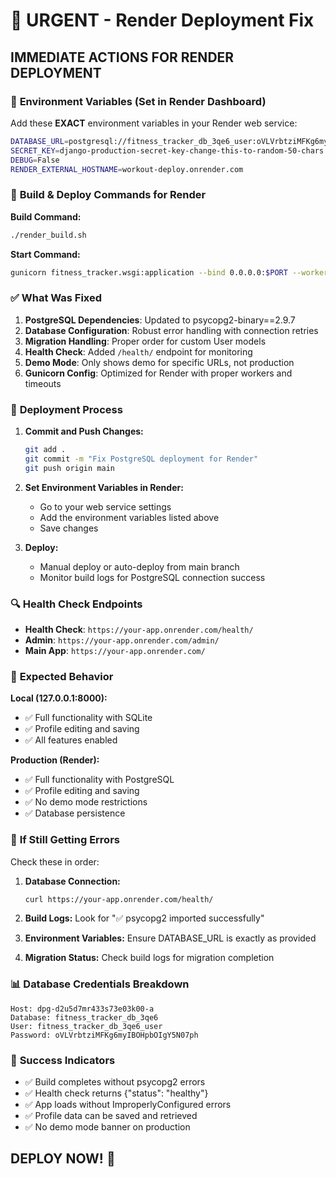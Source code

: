 # 🚨 URGENT - Render Deployment Fix

## IMMEDIATE ACTIONS FOR RENDER DEPLOYMENT

### 🎯 **Environment Variables (Set in Render Dashboard)**

Add these **EXACT** environment variables in your Render web service:

```bash
DATABASE_URL=postgresql://fitness_tracker_db_3qe6_user:oVLVrbtziMFKg6myIBOHpbOIgY5N07ph@dpg-d2u5d7mr433s73e03k00-a/fitness_tracker_db_3qe6
SECRET_KEY=django-production-secret-key-change-this-to-random-50-chars
DEBUG=False
RENDER_EXTERNAL_HOSTNAME=workout-deploy.onrender.com
```

### 🔧 **Build & Deploy Commands for Render**

**Build Command:**
```bash
./render_build.sh
```

**Start Command:**
```bash
gunicorn fitness_tracker.wsgi:application --bind 0.0.0.0:$PORT --workers 2 --timeout 120 --max-requests 1000 --preload
```

### ✅ **What Was Fixed**

1. **PostgreSQL Dependencies**: Updated to psycopg2-binary==2.9.7
2. **Database Configuration**: Robust error handling with connection retries
3. **Migration Handling**: Proper order for custom User models
4. **Health Check**: Added `/health/` endpoint for monitoring
5. **Demo Mode**: Only shows demo for specific URLs, not production
6. **Gunicorn Config**: Optimized for Render with proper workers and timeouts

### 🚀 **Deployment Process**

1. **Commit and Push Changes:**
   ```bash
   git add .
   git commit -m "Fix PostgreSQL deployment for Render"
   git push origin main
   ```

2. **Set Environment Variables in Render:**
   - Go to your web service settings
   - Add the environment variables listed above
   - Save changes

3. **Deploy:**
   - Manual deploy or auto-deploy from main branch
   - Monitor build logs for PostgreSQL connection success

### 🔍 **Health Check Endpoints**

- **Health Check**: `https://your-app.onrender.com/health/`
- **Admin**: `https://your-app.onrender.com/admin/`
- **Main App**: `https://your-app.onrender.com/`

### 🎯 **Expected Behavior**

**Local (127.0.0.1:8000):**
- ✅ Full functionality with SQLite
- ✅ Profile editing and saving
- ✅ All features enabled

**Production (Render):**
- ✅ Full functionality with PostgreSQL
- ✅ Profile editing and saving
- ✅ No demo mode restrictions
- ✅ Database persistence

### 🚨 **If Still Getting Errors**

Check these in order:

1. **Database Connection:**
   ```bash
   curl https://your-app.onrender.com/health/
   ```

2. **Build Logs:** Look for "✅ psycopg2 imported successfully"

3. **Environment Variables:** Ensure DATABASE_URL is exactly as provided

4. **Migration Status:** Check build logs for migration completion

### 📊 **Database Credentials Breakdown**

```
Host: dpg-d2u5d7mr433s73e03k00-a
Database: fitness_tracker_db_3qe6
User: fitness_tracker_db_3qe6_user
Password: oVLVrbtziMFKg6myIBOHpbOIgY5N07ph
```

### 🎯 **Success Indicators**

- ✅ Build completes without psycopg2 errors
- ✅ Health check returns {"status": "healthy"}
- ✅ App loads without ImproperlyConfigured errors
- ✅ Profile data can be saved and retrieved
- ✅ No demo mode banner on production

## DEPLOY NOW! 🚀
